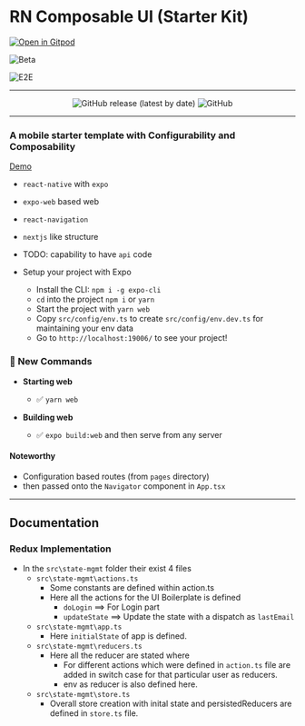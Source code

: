 # RN Composable UI (Starter Kit)

[![Open in Gitpod](https://gitpod.io/button/open-in-gitpod.svg)](https://gitpod.io/#https://github.com/applerdotxyz/rn-composable-ui)


![Beta](https://github.com/applerdotxyz/rn-composable-ui/workflows/Beta/badge.svg)

![E2E](https://github.com/applerdotxyz/rn-composable-ui/workflows/E2E/badge.svg)

--- 
<p align="center">
  
  <img alt="GitHub release (latest by date)" src="https://img.shields.io/github/v/release/applerdotxyz/rn-composable-ui">

  <img alt="GitHub" src="https://img.shields.io/github/license/applerdotxyz/rn-composable-ui">
</p>

---



### A mobile starter template with Configurability and Composability

[Demo](https://rn-composable-ui.applerdotxyz.vercel.app/)
- `react-native` with `expo`
- `expo-web` based web
- `react-navigation`
- `nextjs` like structure
- TODO: capability to have `api` code

- Setup your project with Expo
  - Install the CLI: `npm i -g expo-cli`
  - `cd` into the project `npm i` or `yarn`
  - Start the project with `yarn web`
  - Copy `src/config/env.ts` to create `src/config/env.dev.ts` for maintaining your env data
  - Go to `http://localhost:19006/` to see your project!

### 🏁 New Commands

- **Starting web**

  - ✅ `yarn web`

- **Building web**

  - ✅ `expo build:web` and then serve from any server

#### Noteworthy

- Configuration based routes (from `pages` directory)
- then passed onto the `Navigator` component in `App.tsx`
<hr>

## Documentation
### Redux Implementation
- In the `src\state-mgmt` folder their exist 4 files
    - `src\state-mgmt\actions.ts`
        - Some constants are defined within action.ts
        - Here all the actions for the UI Boilerplate is defined
          - `doLogin` ==> For Login part
          - `updateState` ==> Update the state with a dispatch as `lastEmail`
    - `src\state-mgmt\app.ts`
        - Here `initialState` of app is defined.
    - `src\state-mgmt\reducers.ts`
        - Here all the reducer are stated where
          - For different actions which were defined in `action.ts` file are added in switch case for that particular user as reducers.
          - env as reducer is also defined here.
    - `src\state-mgmt\store.ts`
        - Overall store creation with inital state and persistedReducers are defined in `store.ts` file.
